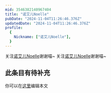 ```yaml
---
mid: 3546382140967404
title: "诺艾儿Noelle"
pubDate: "2024-11-04T11:26:46.376Z"
updatedDate: "2024-11-04T11:26:46.376Z"
profile:
  {
    Nickname: ["诺艾儿Noelle"],
  }
---
```


关注[诺艾儿Noelle](https://space.bilibili.com/3546382140967404)谢谢喵~ 关注[诺艾儿Noelle](https://space.bilibili.com/3546382140967404)谢谢喵~

## 此条目有待补充
你可以在[这里](https://github.com/Yuhanawa/VTuber.ICU-Content/edit/master/v/诺艾儿Noelle/index.md)编辑本文

